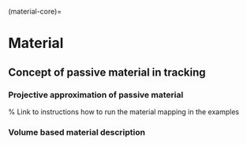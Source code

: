 (material-core)=

# Material

## Concept of passive material in tracking

### Projective approximation of passive material
% Link to instructions how to run the material mapping in the examples

### Volume based material description


